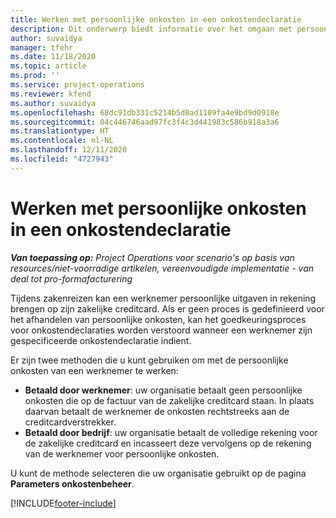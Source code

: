 ```yaml
---
title: Werken met persoonlijke onkosten in een onkostendeclaratie
description: Dit onderwerp biedt informatie over het omgaan met persoonlijke onkosten gemaakt door werknemers tijdens zakelijke reizen.
author: suvaidya
manager: tfehr
ms.date: 11/18/2020
ms.topic: article
ms.prod: ''
ms.service: project-operations
ms.reviewer: kfend
ms.author: suvaidya
ms.openlocfilehash: 68dc91db331c5214b5d0ad1109fa4e9bd9d0918e
ms.sourcegitcommit: 04c446746aad97fc3f4c3d441983c586b918a3a6
ms.translationtype: HT
ms.contentlocale: nl-NL
ms.lasthandoff: 12/11/2020
ms.locfileid: "4727943"
---
```

# <a name="work-with-personal-expenses-on-an-expense-report"></a>Werken met persoonlijke onkosten in een onkostendeclaratie

_**Van toepassing op:** Project Operations voor scenario's op basis van resources/niet-voorradige artikelen, vereenvoudigde implementatie - van deal tot pro-formafacturering_

Tijdens zakenreizen kan een werknemer persoonlijke uitgaven in rekening brengen op zijn zakelijke creditcard. Als er geen proces is gedefinieerd voor het afhandelen van persoonlijke onkosten, kan het goedkeuringsproces voor onkostendeclaraties worden verstoord wanneer een werknemer zijn gespecificeerde onkostendeclaratie indient.

Er zijn twee methoden die u kunt gebruiken om met de persoonlijke onkosten van een werknemer te werken:

  - **Betaald door werknemer**: uw organisatie betaalt geen persoonlijke onkosten die op de factuur van de zakelijke creditcard staan. In plaats daarvan betaalt de werknemer de onkosten rechtstreeks aan de creditcardverstrekker. 
  - **Betaald door bedrijf**: uw organisatie betaalt de volledige rekening voor de zakelijke creditcard en incasseert deze vervolgens op de rekening van de werknemer voor persoonlijke onkosten.

U kunt de methode selecteren die uw organisatie gebruikt op de pagina **Parameters onkostenbeheer**.


[!INCLUDE[footer-include](../includes/footer-banner.md)]